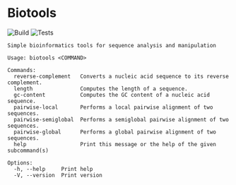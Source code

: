 # Biotools

![Build](https://github.com/jimrybarski/biotools/actions/workflows/build.yml/badge.svg) ![Tests](https://github.com/jimrybarski/biotools/actions/workflows/tests.yml/badge.svg)

```
Simple bioinformatics tools for sequence analysis and manipulation

Usage: biotools <COMMAND>

Commands:
  reverse-complement   Converts a nucleic acid sequence to its reverse complement.
  length               Computes the length of a sequence.
  gc-content           Computes the GC content of a nucleic acid sequence.
  pairwise-local       Performs a local pairwise alignment of two sequences.
  pairwise-semiglobal  Performs a semiglobal pairwise alignment of two sequences.
  pairwise-global      Performs a global pairwise alignment of two sequences.
  help                 Print this message or the help of the given subcommand(s)

Options:
  -h, --help     Print help
  -V, --version  Print version
```
